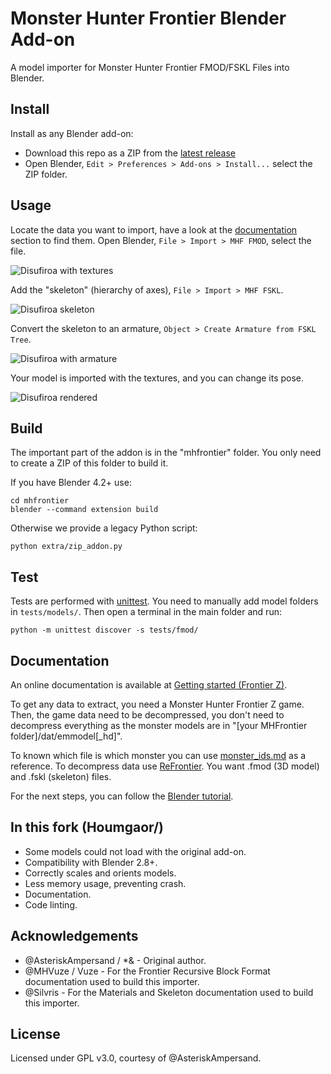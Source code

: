 # Monster Hunter Frontier Blender Add-on

A model importer for Monster Hunter Frontier FMOD/FSKL Files into Blender.

## Install

Install as any Blender add-on:

- Download this repo as a ZIP from the [latest release](https://github.com/Houmgaor/MHFrontier-Blender-Addon/releases/)
- Open Blender, ``Edit > Preferences > Add-ons > Install...`` select the ZIP folder.

## Usage

Locate the data you want to import, have a look at the [documentation](#documentation) section to find them.
Open Blender, ``File > Import > MHF FMOD``, select the file.

![Disufiroa with textures](https://github.com/user-attachments/assets/392141c6-064c-480b-b044-8cd85c70fda7)

Add the "skeleton" (hierarchy of axes), ``File > Import > MHF FSKL``.

![Disufiroa skeleton](https://github.com/user-attachments/assets/72ce210f-f1a5-4d54-88a8-b31def90ac17)

Convert the skeleton to an armature, ``Object > Create Armature from FSKL Tree``.

![Disufiroa with armature](https://github.com/user-attachments/assets/db92b3fe-f9d4-4d72-8ad8-6bf5747036ae)

Your model is imported with the textures, and you can change its pose.

![Disufiroa rendered](https://github.com/user-attachments/assets/fe1c5bbb-baac-4b08-84df-63fbdb9a2e5e)

## Build

The important part of the addon is in the "mhfrontier" folder.
You only need to create a ZIP of this folder to build it.

If you have Blender 4.2+ use:

```commandline
cd mhfrontier
blender --command extension build
```

Otherwise we provide a legacy Python script:

```commandline
python extra/zip_addon.py
```

## Test

Tests are performed with [unittest](https://docs.python.org/3/library/unittest.html).
You need to manually add model folders in ``tests/models/``.
Then open a terminal in the main folder and run:

```commandline
python -m unittest discover -s tests/fmod/
```

## Documentation

An online documentation is available
at [Getting started (Frontier Z)](https://github.com/The1andonlyDarto/MHAssetInfo/wiki/Getting-Started-(Frontier-Z)).

To get any data to extract, you need a Monster Hunter Frontier Z game.
Then, the game data need to be decompressed,
you don't need to decompress everything as the monster models are in "[your MHFrontier folder]/dat/emmodel[_hd]".

To known which file is which monster you can
use [monster_ids.md](https://github.com/Houmgaor/ReFrontier/blob/c67b02d1031e380d9f217d17eb89ca3d075206ee/monster_ids.md)
as a reference.
To decompress data use [ReFrontier](https://github.com/Houmgaor/ReFrontier).
You want .fmod (3D model) and .fskl (skeleton) files.

For the next steps, you can follow
the [Blender tutorial](https://github.com/The1andonlyDarto/MHAssetInfo/wiki/Blender-Importing-(Frontier-Z)).

## In this fork (Houmgaor/)

- Some models could not load with the original add-on.
- Compatibility with Blender 2.8+.
- Correctly scales and orients models.
- Less memory usage, preventing crash.
- Documentation.
- Code linting.

## Acknowledgements

* @AsteriskAmpersand / *& - Original author.
* @MHVuze / Vuze - For the Frontier Recursive Block Format documentation used to build this importer.
* @Silvris - For the Materials and Skeleton documentation used to build this importer.

## License

Licensed under GPL v3.0, courtesy of @AsteriskAmpersand.
